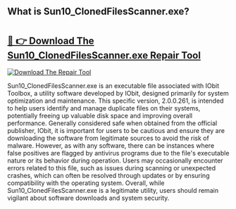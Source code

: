 ## What is Sun10_ClonedFilesScanner.exe? 

# <h2><a href="https://exedetect.com/download.php?Sun10_ClonedFilesScanner.exe">🔗 👉 Download The Sun10_ClonedFilesScanner.exe Repair Tool</a></h2>

[![Download The Repair Tool](https://exedetect.com/download-button.jpg)](https://exedetect.com/download.php?Sun10_ClonedFilesScanner.exe)

Sun10_ClonedFilesScanner.exe is an executable file associated with IObit Toolbox, a utility software developed by IObit, designed primarily for system optimization and maintenance. This specific version, 2.0.0.261, is intended to help users identify and manage duplicate files on their systems, potentially freeing up valuable disk space and improving overall performance. Generally considered safe when obtained from the official publisher, IObit, it is important for users to be cautious and ensure they are downloading the software from legitimate sources to avoid the risk of malware. However, as with any software, there can be instances where false positives are flagged by antivirus programs due to the file's executable nature or its behavior during operation. Users may occasionally encounter errors related to this file, such as issues during scanning or unexpected crashes, which can often be resolved through updates or by ensuring compatibility with the operating system. Overall, while Sun10_ClonedFilesScanner.exe is a legitimate utility, users should remain vigilant about software downloads and system security.